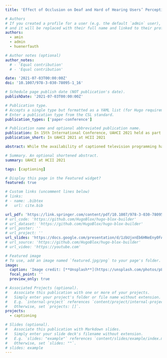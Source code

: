 ```yaml
---
title: 'Effect of Occlusion on Deaf and Hard of Hearing Users’ Perception of Captioned Video Quality'

# Authors
# If you created a profile for a user (e.g. the default `admin` user), write the username (folder name) here
# and it will be replaced with their full name and linked to their profile.
authors:
  - amin
  - admin
  - huenerfauth

# Author notes (optional)
author_notes:
  # - 'Equal contribution'
  # - 'Equal contribution'

date: '2021-07-03T00:00:00Z'
doi: '10.1007/978-3-030-78095-1_16'

# Schedule page publish date (NOT publication's date).
publishDate: '2021-07-03T00:00:00Z'

# Publication type.
# Accepts a single type but formatted as a YAML list (for Hugo requirements).
# Enter a publication type from the CSL standard.
publication_types: ['paper-conference']

# Publication name and optional abbreviated publication name.
publication: In 15th International Conference, UAHCI 2021 held as part of the 23rd HCI International Conference, HCII 2021
publication_short: In UAHCI 2021 at HCII 2021

abstract: While the availability of captioned television programming has increased, the quality of this captioning is not always acceptable to Deaf and Hard of Hearing (DHH) viewers, especially for live or unscripted content broadcast from local television stations. Although some current caption metrics focus on textual accuracy (comparing caption text with an accurate transcription of what was spoken), other properties may affect DHH viewers’ judgments of caption quality. In fact, U.S. regulatory guidance on caption quality standards includes issues relating to how the placement of captions may occlude other video content. To this end, we conducted an empirical study with 29 DHH participants to investigate the effect on user’s judgements of caption quality or their enjoyment of the video, when captions overlap with an onscreen speaker’s eyes or mouth, or when captions overlap with onscreen text. We observed significantly more negative user-response scores in the case of such overlap. Understanding the relationship between these occlusion features and DHH viewers’ judgments of the quality of captioned video will inform future work towards the creation caption evaluation metrics, to help ensure the accessibility of captioned television or video.

# Summary. An optional shortened abstract.
summary: UAHCI at HCII 2021

tags: [captioning]

# Display this page in the Featured widget?
featured: true

# Custom links (uncomment lines below)
# links:
# - name: .bibtex
#   url: cite.bib

url_pdf: 'https://link.springer.com/content/pdf/10.1007/978-3-030-78095-1.pdf'
# url_code: 'https://github.com/HugoBlox/hugo-blox-builder'
# url_dataset: 'https://github.com/HugoBlox/hugo-blox-builder'
# url_poster: ''
# url_project: ''
url_slides: 'https://docs.google.com/presentation/d/1zbUjxnEb6HNeEny0FAMO5WMiJGFTwMxBRIM2nsYZjls/edit?usp=sharing'
# url_source: 'https://github.com/HugoBlox/hugo-blox-builder'
# url_video: 'https://youtube.com'

# Featured image
# To use, add an image named `featured.jpg/png` to your page's folder.
image:
  caption: 'Image credit: [**Unsplash**](https://unsplash.com/photos/pLCdAaMFLTE)'
  focal_point: ''
  preview_only: true

# Associated Projects (optional).
#   Associate this publication with one or more of your projects.
#   Simply enter your project's folder or file name without extension.
#   E.g. `internal-project` references `content/project/internal-project/index.md`.
#   Otherwise, set `projects: []`.
projects:
  - captioning

# Slides (optional).
#   Associate this publication with Markdown slides.
#   Simply enter your slide deck's filename without extension.
#   E.g. `slides: "example"` references `content/slides/example/index.md`.
#   Otherwise, set `slides: ""`.
# slides: example
---
```


<!-- {{% callout note %}}
Click the _Cite_ button above to demo the feature to enable visitors to import publication metadata into their reference management software.
{{% /callout %}}

{{% callout note %}}
Create your slides in Markdown - click the _Slides_ button to check out the example.
{{% /callout %}} -->

<!-- Add the publication's **full text** or **supplementary notes** here. You can use rich formatting such as including [code, math, and images](https://docs.hugoblox.com/content/writing-markdown-latex/). -->
